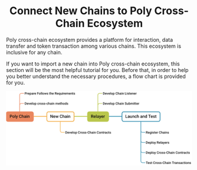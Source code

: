 <h1 align="center">Connect New Chains to Poly Cross-Chain Ecosystem</h1>

Poly cross-chain ecosystem provides a platform for interaction, data transfer and token transaction among various chains. This ecosystem is inclusive for any chain. 

If you want to import a new chain into Poly cross-chain ecosystem, this section will be the most helpful tutorial for you. Before that, in order to help you better understand the necessary procedures, a flow chart is provided for you.  

<div align=center><img src="resources/add_chain_flow.png" alt=""/></div>


